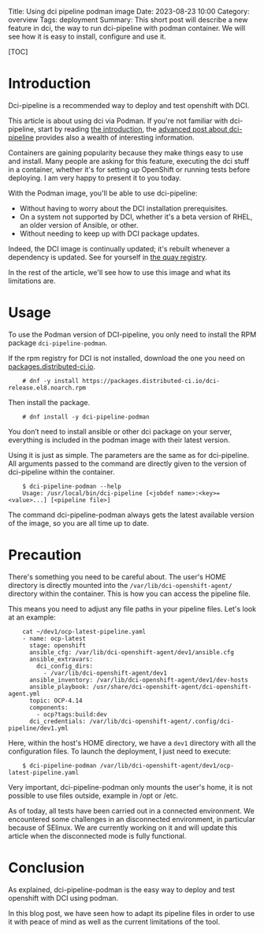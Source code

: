 Title: Using dci pipeline podman image
Date: 2023-08-23 10:00
Category: overview
Tags: deployment
Summary: This short post will describe a new feature in dci, the way to run dci-pipeline with podman container. We will see how it is easy to install, configure and use it.

[TOC]

# Introduction

Dci-pipeline is a recommended way to deploy and test openshift with DCI.

This article is about using dci via Podman. If you're not familiar with dci-pipeline, start by reading [the introduction](dci-pipeline.html), the [advanced post about dci-pipeline](expand-dci-pipeline-knowledge.html) provides also a wealth of interesting information.

Containers are gaining popularity because they make things easy to use and install.
Many people are asking for this feature, executing the dci stuff in a container, whether it's for setting up OpenShift or running tests before deploying. I am very happy to present it to you today.

With the Podman image, you'll be able to use dci-pipeline:

- Without having to worry about the DCI installation prerequisites.
- On a system not supported by DCI, whether it's a beta version of RHEL, an older version of Ansible, or other.
- Without needing to keep up with DCI package updates.

Indeed, the DCI image is continually updated; it's rebuilt whenever a dependency is updated. See for yourself in [the quay registry](https://quay.io/repository/distributedci/dci-pipeline?tab=tags&tag=latest).

In the rest of the article, we'll see how to use this image and what its limitations are.


# Usage
To use the Podman version of DCI-pipeline, you only need to install the RPM package `dci-pipeline-podman`.

If the rpm registry for DCI is not installed, download the one you need on [packages.distributed-ci.io](https://packages.distributed-ci.io/).

        # dnf -y install https://packages.distributed-ci.io/dci-release.el8.noarch.rpm

Then install the package.

        # dnf install -y dci-pipeline-podman

You don’t need to install ansible or other dci package on your server, everything is included in the podman image with their latest version.

Using it is just as simple. The parameters are the same as for dci-pipeline. All arguments passed to the command are directly given to the version of dci-pipeline within the container.

        $ dci-pipeline-podman --help
        Usage: /usr/local/bin/dci-pipeline [<jobdef name>:<key>=<value>...] [<pipeline file>]

The command dci-pipeline-podman always gets the latest available version of the image, so you are all time up to date.

# Precaution

There's something you need to be careful about.  The user's HOME directory is directly mounted into the `/var/lib/dci-openshift-agent/` directory within the container. This is how you can access the pipeline file.

This means you need to adjust any file paths in your pipeline files. Let's look at an example:

        cat ~/dev1/ocp-latest-pipeline.yaml
        - name: ocp-latest
          stage: openshift
          ansible_cfg: /var/lib/dci-openshift-agent/dev1/ansible.cfg
          ansible_extravars:
            dci_config_dirs:
              - /var/lib/dci-openshift-agent/dev1
          ansible_inventory: /var/lib/dci-openshift-agent/dev1/dev-hosts
          ansible_playbook: /usr/share/dci-openshift-agent/dci-openshift-agent.yml
          topic: OCP-4.14
          components:
            - ocp?tags:build:dev
          dci_credentials: /var/lib/dci-openshift-agent/.config/dci-pipeline/dev1.yml

Here, within the host's HOME directory, we have a `dev1` directory with all the configuration files. To launch the deployment, I just need to execute:

        $ dci-pipeline-podman /var/lib/dci-openshift-agent/dev1/ocp-latest-pipeline.yaml

Very important, dci-pipeline-podman only mounts the user's home, it is not possible to use files outside, example in /opt or /etc.

As of today, all tests have been carried out in a connected environment. We encountered some challenges in an disconnected environment, in particular because of SElinux. We are currently working on it and will update this article when the disconnected mode is fully functional.


# Conclusion

As explained, dci-pipeline-podman is the easy way to deploy and test openshift with DCI using podman.

In this blog post, we have seen how to adapt its pipeline files in order to use it with peace of mind as well as the current limitations of the tool.

